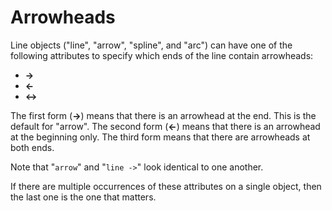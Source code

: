 # Arrowheads

Line objects ("line", "arrow", "spline", and "arc") can have one
of the following attributes to specify which ends of the line contain
arrowheads:

  *  **-&gt;**
  *  **&lt;-**
  *  **&lt;-&gt;**

The first form (**-&gt;**) means that there is an arrowhead at the end.
This is the default for "arrow".  The second form (**&lt;-**) means that
there is an arrowhead at the beginning only.  The third form means that
there are arrowheads at both ends.

Note that "`arrow`" and "`line ->`" look identical to one another.

If there are multiple occurrences of these attributes on a single object,
then the last one is the one that matters.
